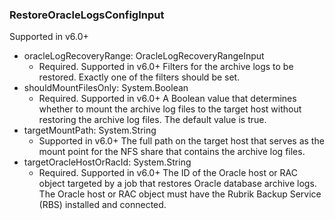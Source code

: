 ### RestoreOracleLogsConfigInput
Supported in v6.0+

- oracleLogRecoveryRange: OracleLogRecoveryRangeInput
  - Required. Supported in v6.0+
      Filters for the archive logs to be restored. Exactly one of the filters should be set.
- shouldMountFilesOnly: System.Boolean
  - Required. Supported in v6.0+
      A Boolean value that determines whether to mount the archive log files to the target host without restoring the archive log files. The default value is true.
- targetMountPath: System.String
  - Supported in v6.0+
      The full path on the target host that serves as the mount point for the NFS share that contains the archive log files.
- targetOracleHostOrRacId: System.String
  - Required. Supported in v6.0+
      The ID of the Oracle host or RAC object targeted by a job that restores Oracle database archive logs. The Oracle host or RAC object must have the Rubrik Backup Service (RBS) installed and connected.
